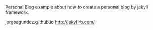 Personal Blog example about how to create a personal blog by jekyll framework.

jorgeagundez.github.io
http://jekyllrb.com/


